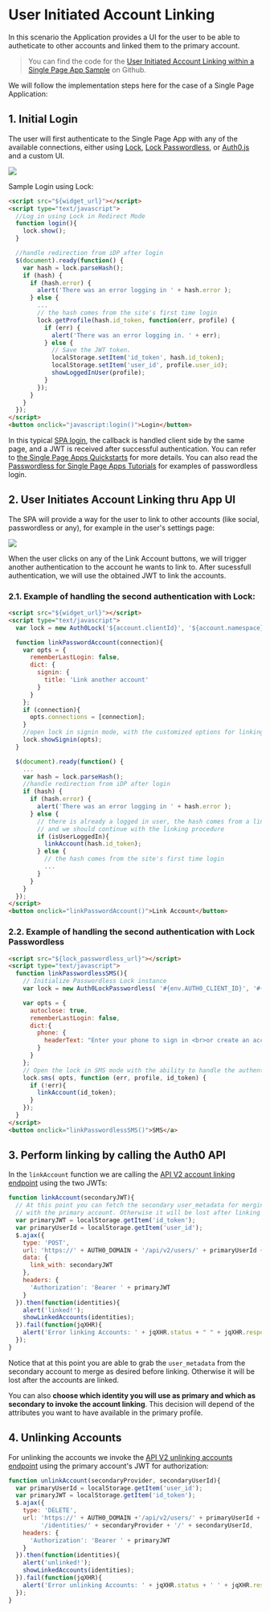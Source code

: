 # User Initiated Account Linking

In this scenario the Application provides a UI for the user to be able to autheticate to other accounts and linked them to the primary account.

> You can find the code for the [User Initiated Account Linking within a Single Page App Sample](https://github.com/auth0/auth0-link-accounts-sample/SPA) on Github.

We will follow the implementation steps here for the case of a Single Page Application:

## 1. Initial Login

The user will first authenticate to the Single Page App with any of the available connections, either using [Lock](https://github.com/auth0/lock), [Lock Passwordless](https://github.com/auth0/lock-passwordless), or [Auth0.js](https://auth0.com/docs/libraries/auth0js) and a custom UI.

![](/media/articles/link-accounts/spa-initial-login.png)

Sample Login using Lock:

```html
<script src="${widget_url}"></script>
<script type="text/javascript">  
  //Log in using Lock in Redirect Mode
  function login(){
    lock.show();
  }

  //handle redirection from iDP after login  
  $(document).ready(function() {
    var hash = lock.parseHash();
    if (hash) {
      if (hash.error) {
        alert('There was an error logging in ' + hash.error );
      } else {
        ...
        // the hash comes from the site's first time login
        lock.getProfile(hash.id_token, function(err, profile) {
          if (err) {
            alert('There was an error logging in. ' + err);
          } else {
            // Save the JWT token.
            localStorage.setItem('id_token', hash.id_token);
            localStorage.setItem('user_id', profile.user_id);
            showLoggedInUser(profile);
          }
        });
      }
    }
  });
</script>
<button onclick="javascript:login()">Login</button>
```

In this typical [SPA login](/libraries/lock/types-of-applications#single-page-app), the callback is handled client side by the same page, and a JWT is received after successful authentication. You can refer to [the Single Page Apps Quickstarts](/quickstart/spa) for more details. You can also read the [Passwordless for Single Page Apps Tutorials](https://auth0.com/docs/connections/passwordless/spa) for examples of passwordless login.

## 2. User Initiates Account Linking thru App UI

The SPA will provide a way for the user to link to other accounts (like social, passwordless or any), for example in the user's settings page:

![](/media/articles/link-accounts/spa-user-settings.png)

When the user clicks on any of the Link Account buttons, we will trigger another authentication to the account he wants to link to. After sucessfull authentication, we will use the obtained JWT to link the accounts.

  ### 2.1. Example of handling the second authentication with Lock:

  ```html
  <script src="${widget_url}"></script>
  <script type="text/javascript">
    var lock = new Auth0Lock('${account.clientId}', '${account.namespace}');
  
    function linkPasswordAccount(connection){
      var opts = {
        rememberLastLogin: false,
        dict: {
          signin: {
            title: 'Link another account'
          }
        }
      };
      if (connection){
        opts.connections = [connection];
      }
      //open lock in signin mode, with the customized options for linking
      lock.showSignin(opts);
    }

    $(document).ready(function() {
      ...
      var hash = lock.parseHash();
      //handle redirection from iDP after login
      if (hash) {
        if (hash.error) {
          alert('There was an error logging in ' + hash.error );
        } else {
          // there is already a logged in user, the hash comes from a linking account operation, 
          // and we should continue with the linking procedure
          if (isUserLoggedIn){
            linkAccount(hash.id_token);
          } else {
            // the hash comes from the site's first time login
            ...
          }
        }
      }
    });
  </script>
  <button onclick="linkPasswordAccount()">Link Account</button>
  ```

  ### 2.2. Example of handling the second authentication with Lock Passwordless

  ```html
  <script src="${lock_passwordless_url}"></script>
  <script type="text/javascript">
    function linkPasswordlessSMS(){
      // Initialize Passwordless Lock instance
      var lock = new Auth0LockPasswordless( '#{env.AUTH0_CLIENT_ID}', '#{env.AUTH0_DOMAIN}' );
  
      var opts = { 
        autoclose: true, 
        rememberLastLogin: false,
        dict:{
          phone: {
            headerText: "Enter your phone to sign in <br>or create an account to link to."
          }
        }
      };
      // Open the lock in SMS mode with the ability to handle the authentication in page
      lock.sms( opts, function (err, profile, id_token) {
        if (!err){
          linkAccount(id_token);
        }
      });
    }
  </script>
  <button onclick="linkPasswordlessSMS()">SMS</a>
  ```    
## 3. Perform linking by calling the Auth0 API 

In the `linkAccount` function we are calling the [API V2 account linking endpoint](https://auth0.com/docs/api/v2#!/Users/post_identities) using the two JWTs:

```js
function linkAccount(secondaryJWT){
  // At this point you can fetch the secondary user_metadata for merging 
  // with the primary account. Otherwise it will be lost after linking the accounts
  var primaryJWT = localStorage.getItem('id_token');
  var primaryUserId = localStorage.getItem('user_id');
  $.ajax({
    type: 'POST',
    url: 'https://' + AUTH0_DOMAIN + '/api/v2/users/' + primaryUserId + '/identities',
    data: {
      link_with: secondaryJWT
    },
    headers: {
      'Authorization': 'Bearer ' + primaryJWT
    }
  }).then(function(identities){
    alert('linked!');
    showLinkedAccounts(identities);
  }).fail(function(jqXHR){
    alert('Error linking Accounts: ' + jqXHR.status + " " + jqXHR.responseText);
  });
}
```

Notice that at this point you are able to grab the `user_metadata` from the secondary account to merge as desired before linking. Otherwise it will be lost after the accounts are linked.

You can also **choose which identity you will use as primary and which as secondary to invoke the account linking**. This decision will depend of the attributes you want to have available in the primary profile.

## 4. Unlinking Accounts

For unlinking the accounts we invoke the [API V2 unlinking accounts endpoint](https://auth0.com/docs/api/v2#!/Users/delete_provider_by_user_id) using the primary account's JWT for authorization:

```js
function unlinkAccount(secondaryProvider, secondaryUserId){
  var primaryUserId = localStorage.getItem('user_id');
  var primaryJWT = localStorage.getItem('id_token');
  $.ajax({
    type: 'DELETE',
    url: 'https://' + AUTH0_DOMAIN +'/api/v2/users/' + primaryUserId +
         '/identities/' + secondaryProvider + '/' + secondaryUserId,
    headers: {
      'Authorization': 'Bearer ' + primaryJWT
    }
  }).then(function(identities){
    alert('unlinked!');
    showLinkedAccounts(identities);
  }).fail(function(jqXHR){
    alert('Error unlinking Accounts: ' + jqXHR.status + ' ' + jqXHR.responseText);
  });
}
```